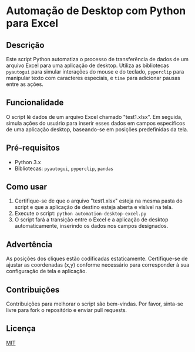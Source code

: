 # Automação de Desktop com Python para Excel

## Descrição
Este script Python automatiza o processo de transferência de dados de um arquivo Excel para uma aplicação de desktop. Utiliza as bibliotecas `pyautogui` para simular interações do mouse e do teclado, `pyperclip` para manipular texto com caracteres especiais, e `time` para adicionar pausas entre as ações.

## Funcionalidade
O script lê dados de um arquivo Excel chamado "test1.xlsx". Em seguida, simula ações do usuário para inserir esses dados em campos específicos de uma aplicação desktop, baseando-se em posições predefinidas da tela.

## Pré-requisitos
- Python 3.x
- Bibliotecas: `pyautogui`, `pyperclip`, `pandas`

## Como usar
1. Certifique-se de que o arquivo "test1.xlsx" esteja na mesma pasta do script e que a aplicação de destino esteja aberta e visível na tela.
2. Execute o script: `python automation-desktop-excel.py`
3. O script fará a transição entre o Excel e a aplicação de desktop automaticamente, inserindo os dados nos campos designados.

## Advertência
As posições dos cliques estão codificadas estaticamente. Certifique-se de ajustar as coordenadas (x,y) conforme necessário para corresponder à sua configuração de tela e aplicação.

## Contribuições
Contribuições para melhorar o script são bem-vindas. Por favor, sinta-se livre para fork o repositório e enviar pull requests.

## Licença
[MIT](https://opensource.org/licenses/MIT)
